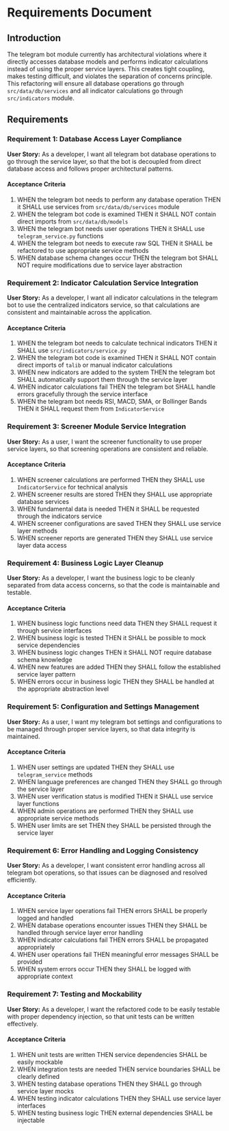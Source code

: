# Requirements Document

## Introduction

The telegram bot module currently has architectural violations where it directly accesses database models and performs indicator calculations instead of using the proper service layers. This creates tight coupling, makes testing difficult, and violates the separation of concerns principle. This refactoring will ensure all database operations go through `src/data/db/services` and all indicator calculations go through `src/indicators` module.

## Requirements

### Requirement 1: Database Access Layer Compliance

**User Story:** As a developer, I want all telegram bot database operations to go through the service layer, so that the bot is decoupled from direct database access and follows proper architectural patterns.

#### Acceptance Criteria

1. WHEN the telegram bot needs to perform any database operation THEN it SHALL use services from `src/data/db/services` module
2. WHEN the telegram bot code is examined THEN it SHALL NOT contain direct imports from `src/data/db/models`
3. WHEN the telegram bot needs user operations THEN it SHALL use `telegram_service.py` functions
4. WHEN the telegram bot needs to execute raw SQL THEN it SHALL be refactored to use appropriate service methods
5. WHEN database schema changes occur THEN the telegram bot SHALL NOT require modifications due to service layer abstraction

### Requirement 2: Indicator Calculation Service Integration

**User Story:** As a developer, I want all indicator calculations in the telegram bot to use the centralized indicators service, so that calculations are consistent and maintainable across the application.

#### Acceptance Criteria

1. WHEN the telegram bot needs to calculate technical indicators THEN it SHALL use `src/indicators/service.py`
2. WHEN the telegram bot code is examined THEN it SHALL NOT contain direct imports of `talib` or manual indicator calculations
3. WHEN new indicators are added to the system THEN the telegram bot SHALL automatically support them through the service layer
4. WHEN indicator calculations fail THEN the telegram bot SHALL handle errors gracefully through the service interface
5. WHEN the telegram bot needs RSI, MACD, SMA, or Bollinger Bands THEN it SHALL request them from `IndicatorService`

### Requirement 3: Screener Module Service Integration

**User Story:** As a user, I want the screener functionality to use proper service layers, so that screening operations are consistent and reliable.

#### Acceptance Criteria

1. WHEN screener calculations are performed THEN they SHALL use `IndicatorService` for technical analysis
2. WHEN screener results are stored THEN they SHALL use appropriate database services
3. WHEN fundamental data is needed THEN it SHALL be requested through the indicators service
4. WHEN screener configurations are saved THEN they SHALL use service layer methods
5. WHEN screener reports are generated THEN they SHALL use service layer data access

### Requirement 4: Business Logic Layer Cleanup

**User Story:** As a developer, I want the business logic to be cleanly separated from data access concerns, so that the code is maintainable and testable.

#### Acceptance Criteria

1. WHEN business logic functions need data THEN they SHALL request it through service interfaces
2. WHEN business logic is tested THEN it SHALL be possible to mock service dependencies
3. WHEN business logic changes THEN it SHALL NOT require database schema knowledge
4. WHEN new features are added THEN they SHALL follow the established service layer pattern
5. WHEN errors occur in business logic THEN they SHALL be handled at the appropriate abstraction level

### Requirement 5: Configuration and Settings Management

**User Story:** As a user, I want my telegram bot settings and configurations to be managed through proper service layers, so that data integrity is maintained.

#### Acceptance Criteria

1. WHEN user settings are updated THEN they SHALL use `telegram_service` methods
2. WHEN language preferences are changed THEN they SHALL go through the service layer
3. WHEN user verification status is modified THEN it SHALL use service layer functions
4. WHEN admin operations are performed THEN they SHALL use appropriate service methods
5. WHEN user limits are set THEN they SHALL be persisted through the service layer

### Requirement 6: Error Handling and Logging Consistency

**User Story:** As a developer, I want consistent error handling across all telegram bot operations, so that issues can be diagnosed and resolved efficiently.

#### Acceptance Criteria

1. WHEN service layer operations fail THEN errors SHALL be properly logged and handled
2. WHEN database operations encounter issues THEN they SHALL be handled through service layer error handling
3. WHEN indicator calculations fail THEN errors SHALL be propagated appropriately
4. WHEN user operations fail THEN meaningful error messages SHALL be provided
5. WHEN system errors occur THEN they SHALL be logged with appropriate context

### Requirement 7: Testing and Mockability

**User Story:** As a developer, I want the refactored code to be easily testable with proper dependency injection, so that unit tests can be written effectively.

#### Acceptance Criteria

1. WHEN unit tests are written THEN service dependencies SHALL be easily mockable
2. WHEN integration tests are needed THEN service boundaries SHALL be clearly defined
3. WHEN testing database operations THEN they SHALL go through service layer mocks
4. WHEN testing indicator calculations THEN they SHALL use service layer interfaces
5. WHEN testing business logic THEN external dependencies SHALL be injectable